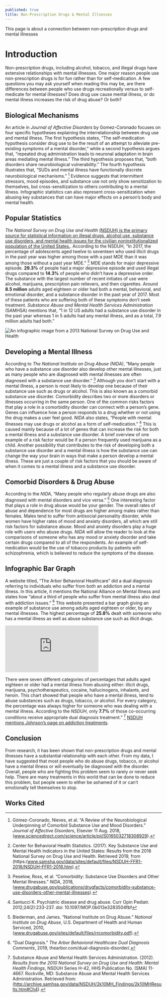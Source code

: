 ```yaml
---
published: true
title: Non-Prescription Drugs & Mental Illnesses
---
```

This page is about a connection between non-prescription drugs and mental illnesses
 
# Introduction 
Non-prescription drugs, including alcohol, tobacco, and illegal drugs have extensive relationships with mental illnesses. One major reason people use non-prescription drugs is for fun rather than for self-medication. A few questions you may ask yourself when reading this may be, are there differences between people who use drugs recreationally versus to self-medicate for mental illnesses? Does drug use cause mental illness, or do mental illness increases the risk of drug abuse? Or both? 

## Biological Mechanisms 
An article in *Journal of Affective Disorders* by Gomez-Coronado focuses on four specific hypotheses explaining the interrelationship between drug use and mental illness. The first hypothesis states, “The self-medication hypothesis consider drug use to be the result of an attempt to alleviate pre-existing symptoms of a mental disorder,” while a second hypothesis argues that, “repeated drug administration leads to neuronal adaptation in brain areas mediating mental illness.” The third hypothesis proposes that, “both disorders share neurobiological vulnerability.” The fourth hypothesis illustrates that, “SUDs and mental illness have functionally discrete neurobiological mechanisms.” [^1] Evidence suggests that intermittent stressors, mood episodes, and substance use not only show sensitization to themselves, but cross-sensitization to others contributing to a mental illness. Infographic statistics can also represent cross-sensitization when abusing key substances that can have major effects on a person’s body and mental health. 

## Popular Statistics 
*The National Survey on Drug Use and Health* [(NSDUH) is the primary source for statistical information on illegal drugs, alcohol use, substance use disorders, and mental health issues for the civilian noninstitutionalized population of the United States.](https://nsduhweb.rti.org/respweb/homepage.cfm). According to the NSDUH, “In 2017, the percentage of adolescents aged twelve to seventeen who used illicit drugs in the past year was higher among those with a past MDE than it was among those without a past year MDE.” [^2] MDE stands for major depressive episode. **29.3%** of people had a major depressive episode and used illegal drugs compared to **14.3%** of people who didn’t have a depressive order. The substance with the largest number of recent initiates of use were alcohol, marijuana, prescription pain relievers, and then cigarettes. Around **8.5 million** adults aged eighteen or older had both a mental, behavioral, and emotional disorder, and a substance disorder in the past year of 2017. Most of these patients who are suffering both of these symptoms don’t seek treatment. *Substance Abuse and Mental Health Services Administration* (SAMHSA) mentions that, “1 in 12 US adults had a substance use disorder in the past year whereas 1 in 5 adults had any mental illness, and as a total, 7.9 million adults had both.” 

![An infographic image from a 2013 National Survey on Drug Use and Health](https://www.flickr.com/photos/samhsa/22389442948/)


## Developing a Mental Illness
According to *The National Institute on Drug Abuse (NIDA)*, “Many people who have a substance use disorder also develop other mental illnesses, just as many people who are diagnosed with mental illnesses are often diagnosed with a substance use disorder.” [^3] Although you don’t start with a mental illness, a person is most likely to develop one because of their substance use such as drugs or alcohol. This is also known as a comorbid substance use disorder. Comorbidity describes two or more disorders or illnesses occurring in the same person. One of the common risks factors that play a role in a comorbidity disorder can connect with a person’s gene. Genes can influence how a person responds to a drug whether or not using the drug makes a user feel good. *NIDA* also states, “People with mental illnesses may use drugs or alcohol as a form of self-medication.” [^4] This is caused mainly because of a lot of genes that can increase the risk for both a mental illness and a substance use disorder. A brief overview of one example of a risk factor would be if a person frequently used marijuana as a child. Another possibility that contributes to the risk of developing both a substance use disorder and a mental illness is how the substance use can change the way your brain in ways that make a person develop a mental illness. These are just a couple of risk factors that you should be aware of when it comes to a mental illness and a substance use disorder. 
 
## Comorbid Disorders & Drug Abuse 
According to the *NIDA*, “Many people who regularly abuse drugs are also diagnosed with mental disorders and vice versa.” [^5] One interesting factor that plays a role in drug abuse would be your gender. The overall rates of abuse and dependence for most drugs are higher among males rather than females. Males tend to suffer from antisocial personality disorder, while women have higher rates of mood and anxiety disorders, all which are still risk factors for substance abuse. Mood and anxiety disorders play a huge role with users who abuse drugs. *NIDA* will allow the reader to look at the comparisons of someone who has any mood or anxiety disorder and take certain drugs compared to all of the respondents. An example of self-medication would be the use of tobacco products by patients with schizophrenia, which is believed to reduce the symptoms of the disease. 

## Infographic Bar Graph
A website titled, “The Arbor Behavioral Healthcare” did a dual diagnosis referring to individuals who suffer from both an addiction and a mental illness. In this article, it mentions the National Alliance on Mental Illness and states how “about a third of people who suffer from mental illness also deal with addiction issues.” [^6] This website presented a bar graph giving an example of substance use among adults aged eighteen or older, by any mental illnesses. The highest percentage of **25.8%** dealt with someone who has a mental illness as well as abuse substance use such as illicit drugs. 

![An infographic bar graph representing the connection between adults who abuse substances and have a mental illness](http://archive.samhsa.gov/data/NSDUH/2k10MH_Findings/2k10MHResults.htm#Ch4) 

There were seven different categories of percentages that adults aged eighteen or older had a mental illness from abusing either: illicit drugs, marijuana, psychotherapeutics, cocaine, hallucinogens, inhalants, and heroin. This chart showed that people who have a mental illness, tend to abuse substances such as drugs, tobacco, or alcohol. For every category, the percentage was always higher for someone who was dealing with a mental illness. According to the *NSDUH*, only **7.7%** of those co-occurring conditions receive appropriate dual diagnosis treatment.” [^7] [NSDUH mentions Johnson’s page on addiction treatments](http://archive.samhsa.gov/data/NSDUH/2k10MH_Findings/2k10MHResults.htm#Ch4).
 
## Conclusion
From research, it has been shown that non-prescription drugs and mental illnesses have a substantial relationship with each other. From my data, I have suggested that most people who do abuse drugs, tobacco, or alcohol have a mental illness or will eventually be diagnosed with the disorder. Overall, people who are fighting this problem seem to rarely or never seek help. There are many treatments in this world that can be done to reduce this problem, but people seem to either be ashamed of it or can’t emotionally tell themselves to stop. 
 

## Works Cited

[^1]: Gómez-Coronado, Nieves, et al. “A Review of the Neurobiological Underpinning of Comorbid Substance Use and Mood Disorders.” *Journal of Affective Disorders*, Elsevier 11 Aug. 2018, \(www.sciencedirect.com/science/article/pii/S0165032718308929).

[^2]: Center for Behavioral Health Statistics. \(2017). Key Substance Use and Mental Health Indicators in the United States: Results from the 2016 National Survey on Drug Use and Health. Retrieved 2019, from \(https:/www.samsha.gov/data/sites/default/files/NSDUH-FFR1-2016/NSDUH-FFR1-2016.htm).

[^3]: Peselow, Ross, et al. “Comorbidity: Substance Use Disorders and Other Mental Illnesses.” *NIDA*, 2018, \(www.drugabuse.gov/publications/drugfacts/comorbidity-substance-use-disorders-other-mental-illnesses).

[^4]: Santucci K. Psychiatric disease and drug abuse. Curr Opin Pediatr. 2012;24(2):233-237. doi: 10.1097/MOP.0b013e3283504fbf

[^5]: Biederman, and James. “National Institute on Drug Abuse.” *National Institute on Drug Abuse*, U.S. Department of Health and Human Serviced, 2010, \(www.drugabuse.gov/sites/default/files/rrcomorbidity.pdf).

[^6]: “Dual Diagnosis.” *The Arbor Behavioral Healthcare Dual Diagnosis Comments*, 2019, thearbor.com/dual-diagnosis-disorder/.

[^7]: Substance Abuse and Mental Health Services Administration. \(2012). *Results from the 2010 National Survey on Drug Use and Health: Mental Health Findings*, NSDUH Series H-42, HHS Publication No. \(SMA) 11-4667. Rockville, MD: Substance Abuse and Mental Health Services Administration. Retrieved from: \(http://archive.samhsa.gov/data/NSDUH/2k10MH_Findings/2k10MHResults.htm#Ch4).
